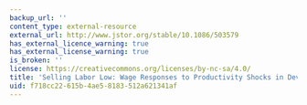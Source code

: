 ```yaml
---
backup_url: ''
content_type: external-resource
external_url: http://www.jstor.org/stable/10.1086/503579
has_external_licence_warning: true
has_external_license_warning: true
is_broken: ''
license: https://creativecommons.org/licenses/by-nc-sa/4.0/
title: 'Selling Labor Low: Wage Responses to Productivity Shocks in Developing Countries'
uid: f718cc22-615b-4ae5-8183-512a621341af
---
```

